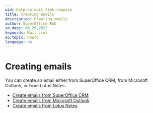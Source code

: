 ```yaml
---
uid: help-no-mail-link-compose
title: Creating emails
description: Creating emails
author: SuperOffice RnD
so.date: 06.29.2022
keywords: Mail Link
so.topic: howto
language: no
---
```


# Creating emails

You can create an email either from SuperOffice CRM, from Microsoft Outlook, or from Lotus Notes.

* [Create emails from SuperOffice CRM][1]
* [Create emails from Microsoft Outlook][2]
* [Create emails from Lotus Notes][3]

<!-- Referenced links -->
[1]: create-in-superoffice.md
[2]: create-in-outlook.md
[3]: create-in-lotus.md

<!-- Referenced images -->

